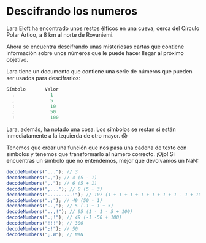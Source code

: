 # Descifrando los numeros

Lara Eloft ha encontrado unos restos élficos en una cueva, cerca del Círculo Polar Ártico, a 8 km al norte de Rovaniemi.

Ahora se encuentra descifrando unas misteriosas cartas que contiene información sobre unos números que le puede hacer llegar al próximo objetivo.

Lara tiene un documento que contiene una serie de números que pueden ser usados para descifrarlos:

```js
Símbolo       Valor
  .             1
  ,             5
  :             10
  ;             50
  !             100
```

Lara, además, ha notado una cosa. Los símbolos se restan si están inmediatamente a la izquierda de otro mayor. 😱

Tenemos que crear una función que nos pasa una cadena de texto con símbolos y tenemos que transformarlo al número correcto. ¡Ojo! Si encuentras un símbolo que no entendemos, mejor que devolvamos un NaN:

```js
decodeNumbers("..."); // 3
decodeNumbers(".,"); // 4 (5 - 1)
decodeNumbers(",."); // 6 (5 + 1)
decodeNumbers(",..."); // 8 (5 + 3)
decodeNumbers(".........!"); // 107 (1 + 1 + 1 + 1 + 1 + 1 + 1 - 1 + 100)
decodeNumbers(".;"); // 49 (50 - 1)
decodeNumbers("..,"); // 5 (-1 + 1 + 5)
decodeNumbers("..,!"); // 95 (1 - 1 - 5 + 100)
decodeNumbers(".;!"); // 49 (-1 -50 + 100)
decodeNumbers("!!!"); // 300
decodeNumbers(";!"); // 50
decodeNumbers(";.W"); // NaN
```
